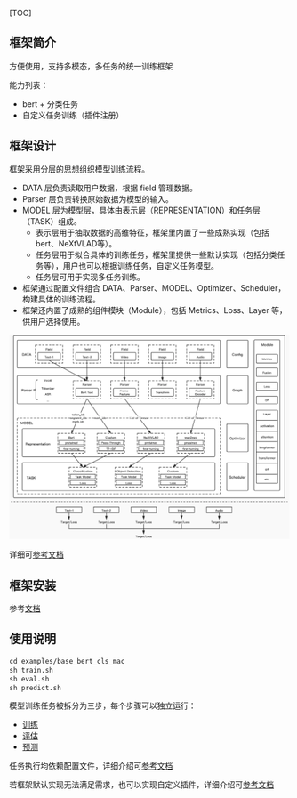 [TOC]
## 框架简介
方便使用，支持多模态，多任务的统一训练框架

能力列表：
- bert + 分类任务
- 自定义任务训练（插件注册）

## 框架设计

框架采用分层的思想组织模型训练流程。
- DATA 层负责读取用户数据，根据 field 管理数据。
- Parser 层负责转换原始数据为模型的输入。
- MODEL 层为模型层，具体由表示层（REPRESENTATION）和任务层（TASK）组成。
    - 表示层用于抽取数据的高维特征，框架里内置了一些成熟实现（包括bert、NeXtVLAD等）。
    - 任务层用于拟合具体的训练任务，框架里提供一些默认实现（包括分类任务等），用户也可以根据训练任务，自定义任务模型。
    - 任务层可用于实现多任务训练。
- 框架通过配置文件组合 DATA、Parser、MODEL、Optimizer、Scheduler，构建具体的训练流程。
- 框架还内置了成熟的组件模块（Module），包括 Metrics、Loss、Layer 等，供用户选择使用。

<img src="./resources/images/lichee-design.png">

详细可[参考文档](./docs/desc.md)

## 框架安装
参考[文档](./docs/install.md)

## 使用说明
```
cd examples/base_bert_cls_mac
sh train.sh
sh eval.sh
sh predict.sh
```

模型训练任务被拆分为三步，每个步骤可以独立运行：
- [训练](./docs/core/train.md)
- [评估](./docs/core/eval.md)
- [预测](./docs/core/predict.md)

任务执行均依赖配置文件，详细介绍可[参考文档](./docs/config)

若框架默认实现无法满足需求，也可以实现自定义插件，详细介绍可[参考文档](./docs/plugin)
